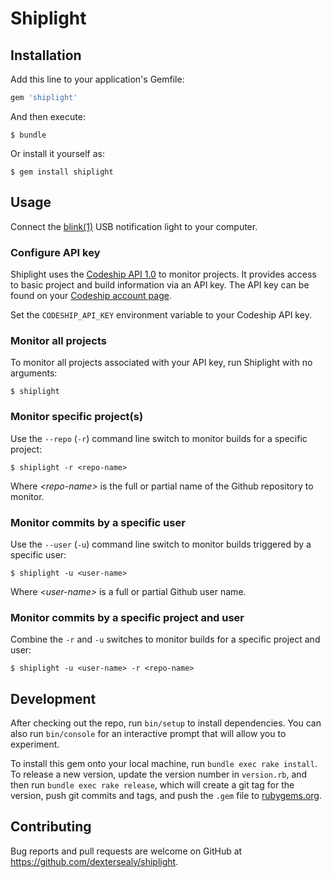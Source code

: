 # Shiplight

## Installation

Add this line to your application's Gemfile:

```ruby
gem 'shiplight'
```

And then execute:

    $ bundle

Or install it yourself as:

    $ gem install shiplight

## Usage

Connect the [blink(1)](https://blink1.thingm.com/) USB notification light to your computer.

### Configure API key

Shiplight uses the [Codeship API 1.0](https://apidocs.codeship.com/v1/introduction) to monitor projects. It provides access to basic project and build information via an API key. The API key can be found on your [Codeship account page](https://app.codeship.com/user/edit).

Set the `CODESHIP_API_KEY` environment variable to your Codeship API key.

### Monitor all projects

To monitor all projects associated with your API key, run Shiplight with no arguments:

    $ shiplight

### Monitor specific project(s)

Use the `--repo` (`-r`) command line switch to monitor builds for a specific project:

    $ shiplight -r <repo-name>

Where *\<repo-name\>* is the full or partial name of the Github repository to monitor.

### Monitor commits by a specific user

Use the `--user` (`-u`) command line switch to monitor builds triggered by a specific user:

    $ shiplight -u <user-name>

Where *\<user-name\>* is a full or partial Github user name.

### Monitor commits by a specific project and user

Combine the `-r` and `-u` switches to monitor builds for a specific project and user:

    $ shiplight -u <user-name> -r <repo-name>

## Development

After checking out the repo, run `bin/setup` to install dependencies. You can also run `bin/console` for an interactive prompt that will allow you to experiment.

To install this gem onto your local machine, run `bundle exec rake install`. To release a new version, update the version number in `version.rb`, and then run `bundle exec rake release`, which will create a git tag for the version, push git commits and tags, and push the `.gem` file to [rubygems.org](https://rubygems.org).

## Contributing

Bug reports and pull requests are welcome on GitHub at https://github.com/dextersealy/shiplight.
